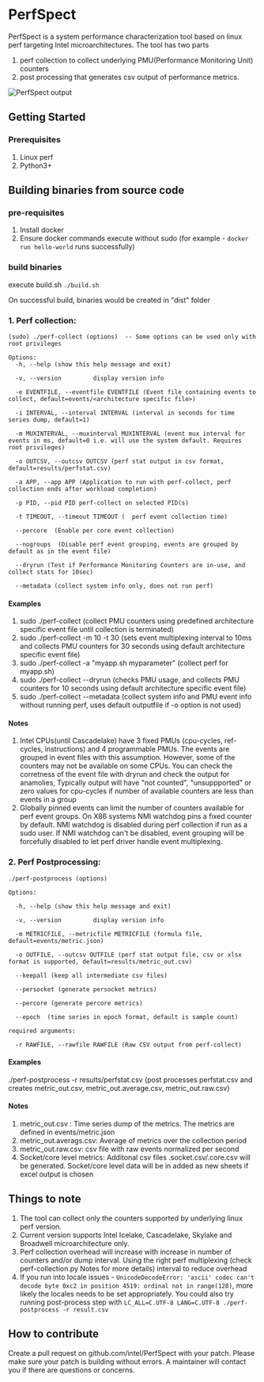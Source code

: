 
# PerfSpect

PerfSpect is a system performance characterization tool based on linux perf targeting Intel microarchitectures.
The tool has two parts 
1. perf collection to collect underlying PMU(Performance Monitoring Unit) counters
2. post processing that generates csv output of performance metrics.

![PerfSpect output](images/metrics.JPG "perfspect-output")

## Getting Started

### Prerequisites

1. Linux perf
2. Python3+

## Building binaries from source code

### pre-requisites
  1. Install docker
  2. Ensure docker commands execute without sudo (for example - `docker run hello-world` runs successfully)

### build binaries

execute build.sh
`./build.sh`

On successful build, binaries would be created in "dist" folder

### 1. Perf collection:

`(sudo) ./perf-collect (options)  -- Some options can be used only with root privileges `

```
Options:
  -h, --help (show this help message and exit)    

  -v, --version         display version info  

  -e EVENTFILE, --eventfile EVENTFILE (Event file containing events to collect, default=events/<architecture specific file>)

  -i INTERVAL, --interval INTERVAL (interval in seconds for time series dump, default=1)
 
  -m MUXINTERVAL, --muxinterval MUXINTERVAL (event mux interval for events in ms, default=0 i.e. will use the system default. Requires root privileges)
   
  -o OUTCSV, --outcsv OUTCSV (perf stat output in csv format, default=results/perfstat.csv)
  
  -a APP, --app APP (Application to run with perf-collect, perf collection ends after workload completion)
  
  -p PID, --pid PID perf-collect on selected PID(s)
	
  -t TIMEOUT, --timeout TIMEOUT (  perf event collection time)
  
  --percore  (Enable per core event collection)

  --nogroups  (Disable perf event grouping, events are grouped by default as in the event file)
  
  --dryrun (Test if Performance Monitoring Counters are in-use, and collect stats for 10sec)
  
  --metadata (collect system info only, does not run perf)
  ```
#### Examples
1. sudo ./perf-collect (collect PMU counters using predefined architecture specific event file until collection is terminated)
2. sudo ./perf-collect -m 10 -t 30  (sets event multiplexing interval to 10ms and collects PMU counters for 30 seconds using default architecture specific event file)
3. sudo ./perf-collect -a "myapp.sh myparameter" (collect perf for myapp.sh)
4. sudo ./perf-collect --dryrun (checks PMU usage, and collects PMU counters for 10 seconds using default architecture specific event file)
5. sudo ./perf-collect --metadata (collect system info and PMU event info without running perf, uses default outputfile if -o option is not used)

#### Notes

1. Intel CPUs(until Cascadelake) have 3 fixed PMUs (cpu-cycles, ref-cycles, instructions) and 4 programmable PMUs. The events are grouped in event files with this assumption. However, some of the counters may not be available on some CPUs. You can check the corretness of the event file with dryrun and check the output for anamolies, Typically output will have "not counted", "unsuppported" or zero values for cpu-cycles if number of available counters are less than events in a group
2. Globally pinned events can limit the number of counters available for perf event groups. On X86 systems NMI watchdog pins a fixed counter by default. NMI watchdog is disabled during perf collection if run as a sudo user. If NMI watchdog can't be disabled, event grouping will be forcefully disabled to let perf driver handle event multiplexing.

### 2. Perf Postprocessing:

`./perf-postprocess (options)`

```
Options:

  -h, --help (show this help message and exit)

  -v, --version         display version info 

  -m METRICFILE, --metricfile METRICFILE (formula file, default=events/metric.json)

  -o OUTFILE, --outcsv OUTFILE (perf stat output file, csv or xlsx format is supported, default=results/metric_out.csv)
  
  --keepall (keep all intermediate csv files)
  
  --persocket (generate persocket metrics)

  --percore (generate percore metrics)
  
  --epoch  (time series in epoch format, default is sample count)

required arguments:

  -r RAWFILE, --rawfile RAWFILE (Raw CSV output from perf-collect)
```  

#### Examples

./perf-postprocess -r results/perfstat.csv (post processes perfstat.csv and creates metric_out.csv, metric_out.average.csv, metric_out.raw.csv)


#### Notes

1. metric_out.csv : Time series dump of the metrics. The metrics are defined in events/metric.json
2. metric_out.averags.csv: Average of metrics over the collection period
3. metric_out.raw.csv: csv file with raw events normalized per second 	
4. Socket/core level metrics: Additonal csv files <outputfile>.socket.csv/<outpufile>.core.csv will be generated. Socket/core level data will be in added as new sheets if excel output is chosen
		
## Things to note

1. The tool can collect only the counters supported by underlying linux perf version. 
2. Current version supports Intel Icelake, Cascadelake, Skylake and Broadwell microarchitecture only.
3. Perf collection overhead will increase with increase in number of counters and/or dump interval. Using the right perf multiplexing (check perf-collection.py Notes for more details) interval to reduce overhead
4. If you run into locale issues - `UnicodeDecodeError: 'ascii' codec can't decode byte 0xc2 in position 4519: ordinal not in range(128)`, more likely the locales needs to be set appropriately. You could also try running post-process step with `LC_ALL=C.UTF-8 LANG=C.UTF-8 ./perf-postprocess -r result.csv`

## How to contribute
Create a pull request on github.com/intel/PerfSpect with your patch. Please make sure your patch is building without errors. A maintainer will contact you if there are questions or concerns.

